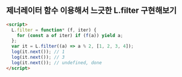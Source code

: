 ## 제너레이터 함수 이용해서 느긋한 L.filter 구현해보기

```html
<script>
  L.filter = function* (f, iter) {
    for (const a of iter) if (f(a)) yield a;
  };
  var it = L.filter((a) => a % 2, [1, 2, 3, 4]);
  log(it.next()); // 1
  log(it.next()); // 3
  log(it.next()); // undefined, done
</script>
```
